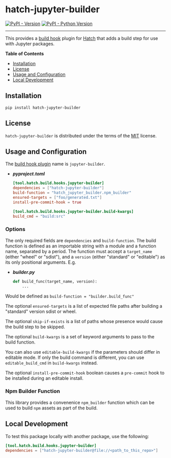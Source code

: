 # hatch-jupyter-builder

[![PyPI - Version](https://img.shields.io/pypi/v/hatch-jupyter-builder.svg)](https://pypi.org/project/hatch-jupyter-builder)
[![PyPI - Python Version](https://img.shields.io/pypi/pyversions/hatch-jupyter-builder.svg)](https://pypi.org/project/hatch-jupyter-builder)

---

This provides a [build hook](https://hatch.pypa.io/latest/config/build/#build-hooks) plugin for [Hatch](https://github.com/pypa/hatch) that adds a build step for use with Jupyter packages.

**Table of Contents**

- [Installation](#installation)
- [License](#license)
- [Usage and Configuration](#usage_and_configuration)
- [Local Development](#local_development)

## Installation

```console
pip install hatch-jupyter-builder
```

## License

`hatch-jupyter-builder` is distributed under the terms of the [MIT](https://spdx.org/licenses/MIT.html) license.

## Usage and Configuration

The [build hook plugin](https://hatch.pypa.io/latest/plugins/build-hook/) name is `jupyter-builder`.

- **_pyproject.toml_**

  ```toml
  [tool.hatch.build.hooks.jupyter-builder]
  dependencies = ["hatch-jupyter-builder"]
  build-function = "hatch_jupyter_builder.npm_builder"
  ensured-targets = ["foo/generated.txt"]
  install-pre-commit-hook = true

  [tool.hatch.build.hooks.jupyter-builder.build-kwargs]
  build_cmd = "build:src"
  ```

### Options

The only required fields are `dependencies` and `build-function`.
The build function is defined as an importable string with a module and a function name, separated by a period. The function must accept a
`target_name` (either "wheel" or "sdist"), and a `version` (either "standard" or "editable") as its only positional arguments. E.g.

- **_builder.py_**

  ```python
  def build_func(target_name, version):
      ...
  ```

Would be defined as `build-function = "builder.build_func"`

The optional `ensured-targets` is a list of expected file paths after building a
"standard" version sdist or wheel.

The optional `skip-if-exists` is a list of paths whose presence would cause
the build step to be skipped.

The optional `build-kwargs` is a set of keyword arguments to pass to the build
function.

You can also use `editable-build-kwargs` if the parameters should differ
in editable mode. If only the build command is different, you can use
`editable_build_cmd` in `build-kwargs` instead.

The optional `install-pre-commit-hook` boolean causes a `pre-commit` hook to be installed during an editable install.

### Npm Builder Function

This library provides a convenenice `npm_builder` function which can be
used to build `npm` assets as part of the build.

## Local Development

To test this package locally with another package, use the following:

```toml
[tool.hatch.build.hooks.jupyter-builder]
dependencies = ["hatch-jupyter-builder@file://<path_to_this_repo>"]
```
